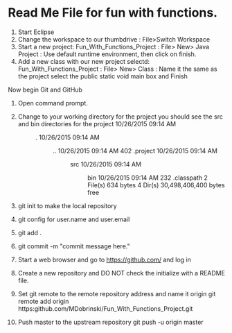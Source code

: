 # Read Me File for fun with functions.

1. Start Eclipse
2. Change the workspace to our thumbdrive
	: File>Switch Workspace
3. Start a new project: Fun_With_Functions_Project
	: File> New> Java Project
		: Use default runtime environment,
			then click on finish.
4. Add a new class with our new project selectd: Fun_With_Functions_Project
	: File> New> Class
		: Name it the same as the project
			select the public static void main box and Finish

Now begin Git  and GitHub
1. Open command prompt.
2. Change to your working directory for the project
	you should see the src and bin directories for the project
10/26/2015  09:14 AM    <DIR>          .
10/26/2015  09:14 AM    <DIR>          ..
10/26/2015  09:14 AM               402 .project
10/26/2015  09:14 AM    <DIR>          src
10/26/2015  09:14 AM    <DIR>          bin
10/26/2015  09:14 AM               232 .classpath
               2 File(s)            634 bytes
               4 Dir(s)  30,498,406,400 bytes free


3. git init to make the local repository
4. git config for user.name and user.email
5. git add .
6. git commit -m "commit message here."
7. Start a web browser and go to https://github.com/ and log in
8. Create a new repository and DO NOT check the initialize with a README file.

9. Set git remote to the remote repository address and name it origin
	git remote add origin https:github.com/MDobrinski/Fun_With_Functions_Project.git
10. Push master to the upstream repository
	git push -u origin master





